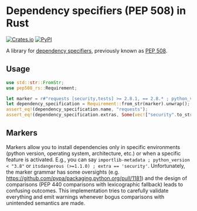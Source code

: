 # Dependency specifiers (PEP 508) in Rust

[![Crates.io](https://img.shields.io/crates/v/pep508_rs.svg?logo=rust&style=flat-square)](https://crates.io/crates/pep508_rs)
[![PyPI](https://img.shields.io/pypi/v/pep508_rs.svg?logo=python&style=flat-square)](https://pypi.org/project/pep508_rs)

A library for
[dependency specifiers](https://packaging.python.org/en/latest/specifications/dependency-specifiers/),
previously known as [PEP 508](https://peps.python.org/pep-0508/).

## Usage

```rust
use std::str::FromStr;
use pep508_rs::Requirement;

let marker = r#"requests [security,tests] >= 2.8.1, == 2.8.* ; python_version > "3.8""#;
let dependency_specification = Requirement::from_str(marker).unwrap();
assert_eq!(dependency_specification.name, "requests");
assert_eq!(dependency_specification.extras, Some(vec!["security".to_string(), "tests".to_string()]));
```

## Markers

Markers allow you to install dependencies only in specific environments (python version, operating
system, architecture, etc.) or when a specific feature is activated. E.g., you can say
`importlib-metadata ; python_version < "3.8"` or `itsdangerous (>=1.1.0) ; extra == 'security'`.
Unfortunately, the marker grammar has some oversights (e.g.
<https://github.com/pypa/packaging.python.org/pull/1181>) and the design of comparisons (PEP 440
comparisons with lexicographic fallback) leads to confusing outcomes. This implementation tries to
carefully validate everything and emit warnings whenever bogus comparisons with unintended semantics
are made.
